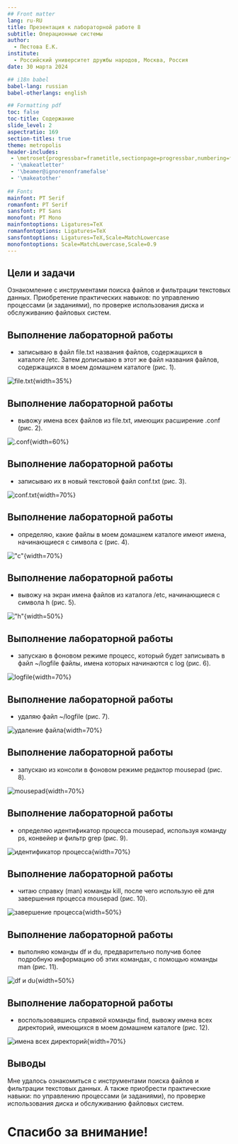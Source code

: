 ```yaml
---
## Front matter
lang: ru-RU
title: Презентация к лабораторной работе 8
subtitle: Операционные системы
author:
  - Пестова Е.К.
institute:
  - Российский университет дружбы народов, Москва, Россия
date: 30 марта 2024

## i18n babel
babel-lang: russian
babel-otherlangs: english

## Formatting pdf
toc: false
toc-title: Содержание
slide_level: 2
aspectratio: 169
section-titles: true
theme: metropolis
header-includes:
 - \metroset{progressbar=frametitle,sectionpage=progressbar,numbering=fraction}
 - '\makeatletter'
 - '\beamer@ignorenonframefalse'
 - '\makeatother'
 
## Fonts
mainfont: PT Serif
romanfont: PT Serif
sansfont: PT Sans
monofont: PT Mono
mainfontoptions: Ligatures=TeX
romanfontoptions: Ligatures=TeX
sansfontoptions: Ligatures=TeX,Scale=MatchLowercase
monofontoptions: Scale=MatchLowercase,Scale=0.9
---
```



## Цели и задачи

Ознакомление с инструментами поиска файлов и фильтрации текстовых данных. Приобретение практических навыков: по управлению процессами (и заданиями), по проверке использования диска и обслуживанию файловых систем.

## Выполнение лабораторной работы

- записываю в файл file.txt названия файлов, содержащихся в каталоге /etc. Затем дописываю в этот же файл названия файлов, содержащихся в моем домашнем каталоге (рис. 1).

![file.txt](/home/ekpestova/ЛР8/1){width=35%}

## Выполнение лабораторной работы

- вывожу имена всех файлов из file.txt, имеющих расширение .conf  (рис. 2).

![.conf](/home/ekpestova/ЛР8/2){width=60%}

## Выполнение лабораторной работы

- записываю их в новый текстовой файл conf.txt (рис. 3).

![conf.txt](/home/ekpestova/ЛР8/3){width=70%}

## Выполнение лабораторной работы

- определяю, какие файлы в моем домашнем каталоге имеют имена, начинающиеся с символа c (рис. 4).

!["c"](/home/ekpestova/ЛР8/4){width=70%}

## Выполнение лабораторной работы

- вывожу на экран имена файлов из каталога /etc, начинающиеся с символа h (рис. 5).

!["h"](/home/ekpestova/ЛР8/5){width=50%}

## Выполнение лабораторной работы

- запускаю в фоновом режиме процесс, который будет записывать в файл ~/logfile файлы, имена которых начинаются с log (рис. 6).

![logfile](/home/ekpestova/ЛР8/6){width=70%}

## Выполнение лабораторной работы

- удаляю файл ~/logfile (рис. 7).

![удаление файла](/home/ekpestova/ЛР8/7){width=70%}

## Выполнение лабораторной работы

- запускаю из консоли в фоновом режиме редактор mousepad (рис. 8).

![mousepad](/home/ekpestova/ЛР8/8){width=70%}

## Выполнение лабораторной работы

- определяю идентификатор процесса mousepad, используя команду ps, конвейер и фильтр grep (рис. 9).

![идентификатор процесса](/home/ekpestova/ЛР8/9){width=70%}

## Выполнение лабораторной работы

- читаю справку (man) команды kill, после чего использую её для завершения процесса mousepad (рис. 10).

![завершение процесса](/home/ekpestova/ЛР8/10){width=50%}

## Выполнение лабораторной работы

- выполняю команды df и du, предварительно получив более подробную информацию об этих командах, с помощью команды man (рис. 11).

![df и du](/home/ekpestova/ЛР8/11){width=50%}

## Выполнение лабораторной работы

- воспользовавшись справкой команды find, вывожу имена всех директорий, имеющихся в моем домашнем каталоге (рис. 12).

![имена всех директорий](/home/ekpestova/ЛР8/12){width=70%}

## Выводы

Мне удалось ознакомиться с инструментами поиска файлов и фильтрации текстовых данных. А также приобрести практические навыки: по управлению процессами (и заданиями), по проверке использования диска и обслуживанию файловых систем.

# Спасибо за внимание!
